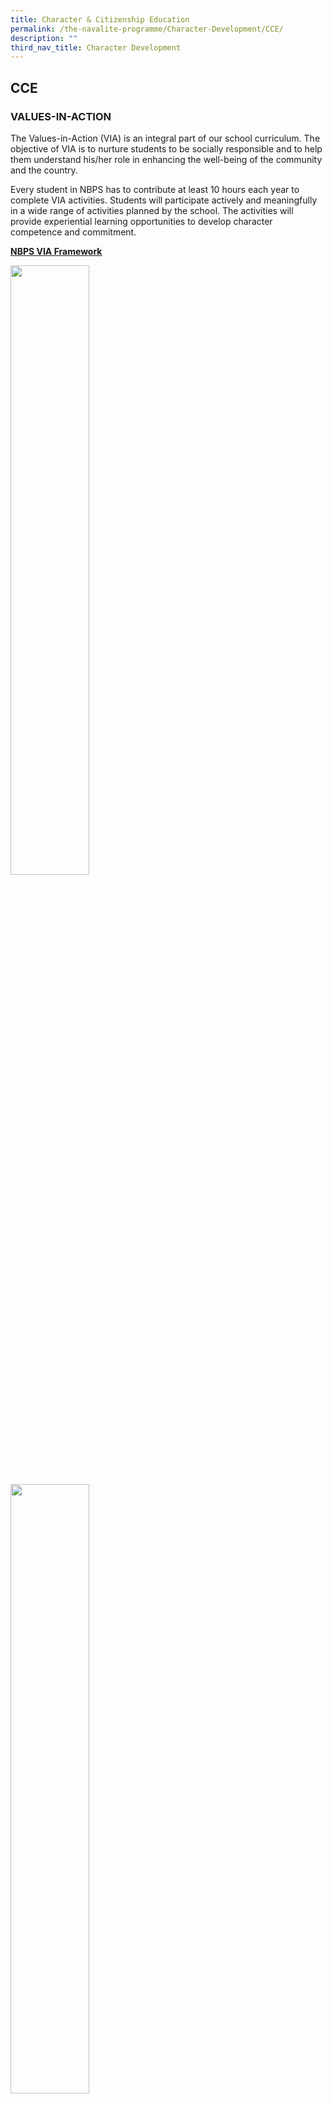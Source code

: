 ```yaml
---
title: Character & Citizenship Education
permalink: /the-navalite-programme/Character-Development/CCE/
description: ""
third_nav_title: Character Development
---
```

## CCE

### VALUES-IN-ACTION
  

The Values-in-Action (VIA) is an integral part of our school curriculum. The objective of VIA is to nurture students to be socially responsible and to help them understand his/her role in enhancing the well-being of the community and the country.


Every student in NBPS has to contribute at least 10 hours each year to complete VIA activities. Students will participate actively and meaningfully in a wide range of activities planned by the school. The activities will provide experiential learning opportunities to develop character competence and commitment.

**<u>NBPS VIA Framework</u>**

<img style="width: 50%;" src="/images/VIA1.png" >

<img style="width: 50%;" src="/images/VIA2.png" >

These are the basic programmes for all NBPS students:

<style type="text/css">
.tg  {border-collapse:collapse;border-spacing:0;}
.tg td{border-color:black;border-style:solid;border-width:1px;font-family:Arial, sans-serif;font-size:14px;
  overflow:hidden;padding:10px 5px;word-break:normal;}
.tg th{border-color:black;border-style:solid;border-width:1px;font-family:Arial, sans-serif;font-size:14px;
  font-weight:normal;overflow:hidden;padding:10px 5px;word-break:normal;}
.tg .tg-u2rx{background-color:#22428B;color:#FFF;font-weight:bold;text-align:left;vertical-align:middle}
.tg .tg-xuzz{background-color:#FFF;color:#343434;text-align:left;vertical-align:middle}
</style>
<table class="tg">
<thead>
  <tr>
    <th class="tg-u2rx"><span style="color:#FFF;background-color:#22428B">Programmes</span></th>
  </tr>
</thead>
<tbody>
  <tr>
    <td class="tg-xuzz">Daily Classroom Cleaning</td>
  </tr>
  <tr>
    <td class="tg-xuzz">Daily Canteen Cleaning</td>
  </tr>
  <tr>
    <td class="tg-xuzz">NBPS Cleans</td>
  </tr>
</tbody>
</table>

These are the level programmes in NBPS:

<style type="text/css">
.tg  {border-collapse:collapse;border-spacing:0;}
.tg td{border-color:black;border-style:solid;border-width:1px;font-family:Arial, sans-serif;font-size:14px;
  overflow:hidden;padding:10px 5px;word-break:normal;}
.tg th{border-color:black;border-style:solid;border-width:1px;font-family:Arial, sans-serif;font-size:14px;
  font-weight:normal;overflow:hidden;padding:10px 5px;word-break:normal;}
.tg .tg-tm00{background-color:#FFF;color:#343434;font-weight:bold;text-align:left;vertical-align:top}
.tg .tg-u2rx{background-color:#22428B;color:#FFF;font-weight:bold;text-align:left;vertical-align:middle}
.tg .tg-xuzz{background-color:#FFF;color:#343434;text-align:left;vertical-align:middle}
</style>
<table class="tg">
<thead>
  <tr>
    <th class="tg-u2rx"><span style="color:#FFF;background-color:#22428B">Level</span></th>
    <th class="tg-u2rx"><span style="color:#FFF;background-color:#22428B">Programmes</span></th>
  </tr>
</thead>
<tbody>
  <tr>
    <td class="tg-xuzz">1</td>
    <td class="tg-tm00">Primary 1 (Self)<br>Care for myself<br><br>Grooming Myself<br>Packing My Bag</td>
  </tr>
  <tr>
    <td class="tg-xuzz">2</td>
    <td class="tg-tm00">Primary 2 (Family)<br>Care for my family<br><br>Doing my part at home</td>
  </tr>
  <tr>
    <td class="tg-xuzz">3</td>
    <td class="tg-tm00">Primary 3 (School)<br>Care for the school<br><br>Doing my part in school</td>
  </tr>
  <tr>
    <td class="tg-xuzz">4</td>
    <td class="tg-tm00">Primary 4 (Community)<br>Care for my community<br><br>Interact with senior citizens</td>
  </tr>
  <tr>
    <td class="tg-xuzz">5</td>
    <td class="tg-tm00">Primary 5 (Nation)<br>Care for the nation<br><br>P1 Buddy System<br>'NBPS Cares'</td>
  </tr>
  <tr>
    <td class="tg-xuzz">6</td>
    <td class="tg-tm00">Primary 6 (Global)<br>Care for the nation         <br><br>'NBPS Cares' (Publicity)</td>
  </tr>
</tbody>
</table>

### VIA

**P2: Doing My Part At Home**

As part of VIA, our P2 students demonstrate what it means to be responsible, starting from their homes as they help out with the simple household chores.

![](/images/Snap3.jpeg)

![](/images/Snap4.jpeg)

![](/images/Snap5.jpeg)

**P5 & P6 VIA：NBPS Cares Project**  

As part of their Values in Action (VIA) project, NBPS Cares, our Primary 5 and 6 Navalites donated food items and packed them into hampers ahead of the festive season to bring some good cheer to the nearby residents for Chinese New Year! With the help from Nee Soon South Zone H RC, these hampers were distributed to residents staying in the HDB flats opposite our school. Through this activity, our students are certainly living up to our school value of ‘Compassion, our Spirit’! Good job, Navalites!

![](/images/6.jpeg)

NESS
----

#### OUR VISION

Global Individuals, Loyal Leader of Singapore

  

#### NE MISSION

To instil in every child the pride of being a Singaporean

#### SS MISSION

3 'A’s – To enable every child to:

*   Appreciate the past
*   Adapt to the present
*   Anticipate the future

<style type="text/css">
.tg  {border-collapse:collapse;border-spacing:0;}
.tg td{border-color:black;border-style:solid;border-width:1px;font-family:Arial, sans-serif;font-size:14px;
  overflow:hidden;padding:10px 5px;word-break:normal;}
.tg th{border-color:black;border-style:solid;border-width:1px;font-family:Arial, sans-serif;font-size:14px;
  font-weight:normal;overflow:hidden;padding:10px 5px;word-break:normal;}
.tg .tg-u2rx{background-color:#22428B;color:#FFF;font-weight:bold;text-align:left;vertical-align:middle}
.tg .tg-xuzz{background-color:#FFF;color:#343434;text-align:left;vertical-align:middle}
</style>
<table class="tg">
<thead>
  <tr>
    <th class="tg-u2rx"><span style="color:#FFF;background-color:#22428B">Commemoration of the 4 NE Core Events</span></th>
    <th class="tg-u2rx"><span style="color:#FFF;background-color:#22428B">Dates</span></th>
  </tr>
</thead>
<tbody>
  <tr>
    <td class="tg-xuzz">Total Defence Day<br></td>
    <td class="tg-xuzz">Assembly Programme: 8 February 2021<br></td>
  </tr>
  <tr>
    <td class="tg-xuzz">International Friendship Day <br></td>
    <td class="tg-xuzz">Assembly Programme: 12 April 2021<br></td>
  </tr>
  <tr>
    <td class="tg-xuzz">Racial Harmony Day<br></td>
    <td class="tg-xuzz">Assembly Programme: 19 July 2021<br></td>
  </tr>
  <tr>
    <td class="tg-xuzz">National Day<br></td>
    <td class="tg-xuzz">Assembly Programme: 6 August 2021</td>
  </tr>
</tbody>
</table>

#### TOTAL DEFENCE DAY 2021  

In commemoration of Total Defence Day on the 15th of February, our teachers dressed up smartly in their uniforms and led the school in the National Anthem, pledge and school song. Our student emcees sounded amazing via Zoom too!

![](/images/1.jpeg)

![](/images/2.jpeg)

![](/images/3.jpeg)

![](/images/4.jpeg)

![](/images/5.jpeg)

#### INTERNATIONAL FRIENDSHIP DAY 2021  

With an array of in-class activities during Assembly, CCE, English and Social Studies lessons, NBPS strives to ensure that by commemorating International Friendship Day, we can achieve our goals of:  

*   Being acquainted with the diverse and colourful culture and traditions of the region and the lives of the other ASEAN countries.
*   Nurture the spirit of friendship and collaboration among different peoples in ASEAN and beyond.
*   Having confidence and optimism in Singapore’s future and the resilience to face the challenges ahead.
*   Keeping an open mindset, and express an appreciation of the contributions of foreigners living, working and studying in Singapore.

As the Little Red Dot, Singapore realises the importance of forging strong solidarity and friendship with her neighbouring countries in order to survive. This idea is instilled in students through the International Friendship Day commemorated every year in Term 2. The theme for IFD this year is Singapore In The World. COVID-19 brought challenges and opportunities for Singapore. The changing global landscapes highlighted the importance of maintaining good relationships and the need to recognise the importance of connectedness within and beyond ASEAN.

On 12 April, our school commemorated IFD with the opening of the Heritage Corner.

![](/images/Heritage.jpeg)
The Heritage Corner will serve as a Learning Centre for the teaching and learning of Social Studies.

![](/images/Heritage2.jpeg)
IFD also provided students the opportunity to explore Singapore’s connection to the region and the world (Myanmar, Bhutan and New Zealand). Conducted through Zoom, the student emcees immersed the audience with the beautiful scenery of the country while at the same time, sharing unique facts about the country.

![](/images/Heritage3.jpeg)
After a whole year of hiatus, our school CCA dancers showcased their energy and talent through their dance moves. The song that they danced to has helped many to feel positive. They have lighted it up like Dynamite!

#### RACIAL HARMONY DAY 2021  

The theme for this year’s Racial Harmony Day commemoration is ‘Common Space, Connected Communities’.

   
Navalites were first engaged in a “This Week In History” presentation on the 1964 Race Riots reminding us how far we have come as a community in preserving racial and religious harmony.  
Subsequently, on 19 July, Navalites were treated to a Zoom Assembly programme led by our NESS ambassadors, titled “Four Weddings and a Connected Community”. Navalites learnt about the common culture and traditions of the 4 main races in Singapore: Chinese, Malay, Indian and Eurasian.

  
In addition, Navalites also learnt about traditional games and how to be a good neighbour via SLS and videos were also screened in the canteen during recess. They also enjoyed dressing up in various traditional costumes as can be seen in these pictures!


| | | 
| -------- | -------- | 
|   ![](/images/RHD1.jpeg)   | ![](/images/RHD2.jpeg)     | 



|  |  | 
| -------- | -------- | 
|    ![](/images/RHD3.jpeg)  |    ![](/images/RHD4.jpeg) | 

| |  | 
| -------- | -------- | 
|   ![](/images/RHD5.jpeg)   |   ![](/images/RHD6.jpeg)   | 



![](/images/RHD7.jpeg)

##### NATIONAL DAY CELEBRATIONS 2021: "TOGETHER, OUR SINGAPORE SPIRIT"  

In celebration of Singapore’s independence, Navalites were engaged in a school-wide celebration over Zoom. Students were encouraged to dress up as frontline workers to pay tribute to their contributions to Singapore. The solemn observance ceremony was followed by a two-part celebration based on the theme for NDP 2021 “Together, Our Singapore Spirit”.



|  |  |  |
| -------- | -------- | -------- |
|  ![](/images/ND2021_1.jpeg)   |   ![](/images/ND2021_2.jpeg)   |  ![](/images/ND2021_3.jpeg)   |



|  |  | 
| -------- | -------- | 
| ![](/images/ND2021_4.jpeg)    | ![](/images/ND2021_5.jpeg)     |      


“Part I: Together” saw Navalites enjoying this year’s National Day Parade theme song “The Road Ahead” and reflecting about our history and culture after watching a skit “Ramanujan & the Mixed-up Washing”.


|  |  |  |  |
| -------- | -------- | -------- |  -------- |
|   ![](/images/ND2021_6.jpeg)   |   ![](/images/ND2021_7.jpeg)   |  ![](/images/ND2021_8.jpeg)    |   ![](/images/ND2021_9.jpeg)   |

“Part II: Our Singapore Spirit” opened with a video, “National Day Through the Years”. Our Navalites were excited to hear their Principal, Vice-Principals and teachers’ recollection of past National Days and learnt how Singapore has continued to progress and overcome all odds. The celebrations ended off on a high note with Navalites playing table rhythms and dancing to National Day songs, and watching their friends’ recorded performances.



|  |  | 
| -------- | -------- | 
|   ![](/images/ND2021_10.jpeg) <br> _“National Day Through The Years” video_   |   ![](/images/ND2021_11.jpeg)  <br> _NDP Theme Song Dance Video_ | 

Despite the constraints we have during this pandemic, our Singapore Spirit keeps us going to be resilient, determined and creative to reinvent the way we celebrate our nation’s independence.


|  |  |  |
| -------- | -------- | -------- |
|  ![](/images/ND2021_12.jpeg)    |  ![](/images/ND2021_13.jpeg)   |  ![](/images/ND2021_14.jpeg)    |

**<center>Happy 56th birthday, Singapore!</center>**

|  |  |  |
| -------- | -------- | -------- |
|   ![](/images/ND2021_15.jpeg)   |  ![](/images/ND2021_16.jpeg)    | ![](/images/ND2021_17.jpeg)    |









